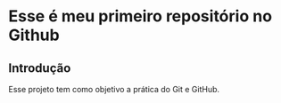 # Esse é meu primeiro repositório no Github
## Introdução 
Esse projeto tem como objetivo a prática do Git e GitHub.